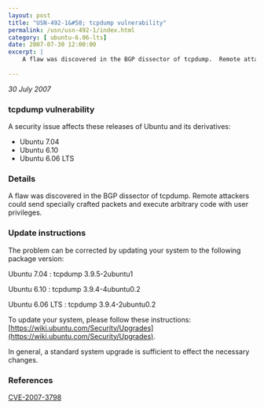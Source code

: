 ```yaml
---
layout: post
title: "USN-492-1&#58; tcpdump vulnerability"
permalink: /usn/usn-492-1/index.html
category: [ ubuntu-6.06-lts]
date: 2007-07-30 12:00:00
excerpt: |
    A flaw was discovered in the BGP dissector of tcpdump.  Remote attackers could send specially crafted packets and execute arbitrary code with user privileges.
    
--- 
```

 
 

*30 July 2007*

### tcpdump vulnerability

A security issue affects these releases of Ubuntu and its derivatives:

* Ubuntu 7.04
* Ubuntu 6.10
* Ubuntu 6.06 LTS

### Details

A flaw was discovered in the BGP dissector of tcpdump. Remote attackers could send specially crafted packets and execute arbitrary code with user privileges.

### Update instructions

The problem can be corrected by updating your system to the following package version:

Ubuntu 7.04
 : tcpdump <span>3.9.5-2ubuntu1</span>

Ubuntu 6.10
 : tcpdump <span>3.9.4-4ubuntu0.2</span>

Ubuntu 6.06 LTS
 : tcpdump <span>3.9.4-2ubuntu0.2</span>

To update your system, please follow these instructions: [https://wiki.ubuntu.com/Security/Upgrades](https://wiki.ubuntu.com/Security/Upgrades).

In general, a standard system upgrade is sufficient to effect the necessary changes.

### References

 
 [CVE-2007-3798](http://people.ubuntu.com/~ubuntu-security/cve/CVE-2007-3798)
 

